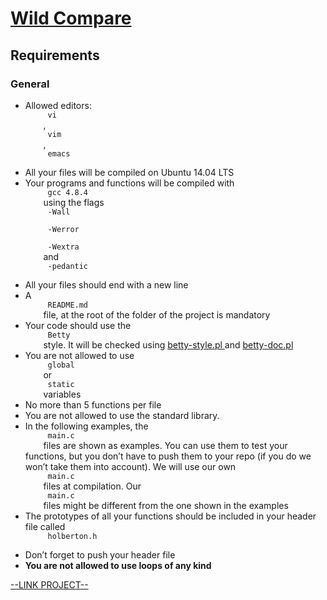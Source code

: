 # [Wild Compare](https://intranet.hbtn.io/projects/502)

<html>
<div class="panel panel-default" id="project-description">
 <div class="panel-body">
  <h2>
   Requirements
  </h2>
  <h3>
   General
  </h3>
  <ul>
   <li>
    Allowed editors:
    <code>
     vi
    </code>
    ,
    <code>
     vim
    </code>
    ,
    <code>
     emacs
    </code>
   </li>
   <li>
    All your files will be compiled on Ubuntu 14.04 LTS
   </li>
   <li>
    Your programs and functions will be compiled with
    <code>
     gcc 4.8.4
    </code>
    using the flags
    <code>
     -Wall
    </code>
    <code>
     -Werror
    </code>
    <code>
     -Wextra
    </code>
    and
    <code>
     -pedantic
    </code>
   </li>
   <li>
    All your files should end with a new line
   </li>
   <li>
    A
    <code>
     README.md
    </code>
    file, at the root of the folder of the project is mandatory
   </li>
   <li>
    Your code should use the
    <code>
     Betty
    </code>
    style. It will be checked using
    <a href="https://github.com/hs-hq/Betty/blob/master/betty-style.pl" target="_blank" title="betty-style.pl">
     betty-style.pl
    </a>
    and
    <a href="https://github.com/hs-hq/Betty/blob/master/betty-doc.pl" target="_blank" title="betty-doc.pl">
     betty-doc.pl
    </a>
   </li>
   <li>
    You are not allowed to use
    <code>
     global
    </code>
    or
    <code>
     static
    </code>
    variables
   </li>
   <li>
    No more than 5 functions per file
   </li>
   <li>
    You are not allowed to use the standard library.
   </li>
   <li>
    In the following examples, the
    <code>
     main.c
    </code>
    files are shown as examples. You can use them to test your functions, but you don’t have to push them to your repo (if you do we won’t take them into account). We will use our own
    <code>
     main.c
    </code>
    files at compilation. Our
    <code>
     main.c
    </code>
    files might be different from the one shown in the examples
   </li>
   <li>
    The prototypes of all your functions should be included in your header file called
    <code>
     holberton.h
    </code>
   </li>
   <li>
    Don’t forget to push your header file
   </li>
   <li>
    <strong>
     You are not allowed to use loops of any kind
    </strong>
   </li>
  </ul>
 </div>
</div>

[--LINK PROJECT--](https://intranet.hbtn.io/projects/502)
</html>